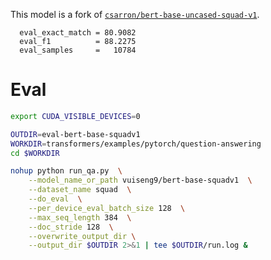 This model is a fork of [```csarron/bert-base-uncased-squad-v1```](https://huggingface.co/csarron/bert-base-uncased-squad-v1).

```
  eval_exact_match = 80.9082
  eval_f1          = 88.2275
  eval_samples     =   10784
``` 

# Eval
```bash
export CUDA_VISIBLE_DEVICES=0

OUTDIR=eval-bert-base-squadv1
WORKDIR=transformers/examples/pytorch/question-answering
cd $WORKDIR

nohup python run_qa.py  \
    --model_name_or_path vuiseng9/bert-base-squadv1  \
    --dataset_name squad  \
    --do_eval  \
    --per_device_eval_batch_size 128  \
    --max_seq_length 384  \
    --doc_stride 128  \
    --overwrite_output_dir \
    --output_dir $OUTDIR 2>&1 | tee $OUTDIR/run.log &
```
